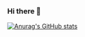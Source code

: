 ### Hi there 👋
[![Anurag's GitHub stats](https://github-readme-stats.vercel.app/api?username=yannicfreson)](https://github.com/anuraghazra/github-readme-stats)
<!--
**yannicfreson/yannicfreson** is a ✨ _special_ ✨ repository because its `README.md` (this file) appears on your GitHub profile.

Here are some ideas to get you started:

- 🔭 I’m currently working on ...
- 🌱 I’m currently learning ...
- 👯 I’m looking to collaborate on ...
- 🤔 I’m looking for help with ...
- 💬 Ask me about ...
- 📫 How to reach me: ...
- 😄 Pronouns: ...
- ⚡ Fun fact: ...
-->
